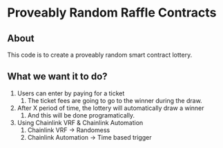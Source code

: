 # Proveably Random Raffle Contracts

## About

This code is to create a proveably random smart contract lottery.

## What we want it to do?

1. Users can enter by paying for a ticket
   1. The ticket fees are going to go to the winner during the draw.
2. After X period of time, the lottery will automatically draw a winner
   1. And this will be done programatically.
3. Using Chainlink VRF & Chainlink Automation
   1. Chainlink VRF -> Randomess
   2. Chainlink Automation -> Time based trigger